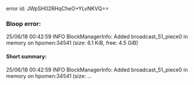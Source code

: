 error id: JWpSH02RHqCheO+YLvNKVQ==
### Bloop error:

25/06/18 00:42:59 INFO BlockManagerInfo: Added broadcast_51_piece0 in memory on hpomen:34541 (size: 6.1 KiB, free: 4.5 GiB)
#### Short summary: 

25/06/18 00:42:59 INFO BlockManagerInfo: Added broadcast_51_piece0 in memory on hpomen:34541 (size: ...